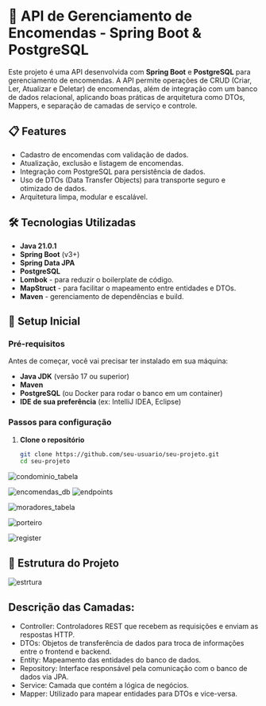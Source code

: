 # 🚀 API de Gerenciamento de Encomendas - Spring Boot & PostgreSQL

Este projeto é uma API desenvolvida com **Spring Boot** e **PostgreSQL** para gerenciamento de encomendas. A API permite operações de CRUD (Criar, Ler, Atualizar e Deletar) de encomendas, além de integração com um banco de dados relacional, aplicando boas práticas de arquitetura como DTOs, Mappers, e separação de camadas de serviço e controle.

## 📋 Features

- Cadastro de encomendas com validação de dados.
- Atualização, exclusão e listagem de encomendas.
- Integração com PostgreSQL para persistência de dados.
- Uso de DTOs (Data Transfer Objects) para transporte seguro e otimizado de dados.
- Arquitetura limpa, modular e escalável.
  
## 🛠️ Tecnologias Utilizadas

- **Java 21.0.1**
- **Spring Boot** (v3+)
- **Spring Data JPA**
- **PostgreSQL**
- **Lombok** - para reduzir o boilerplate de código.
- **MapStruct** - para facilitar o mapeamento entre entidades e DTOs.
- **Maven** - gerenciamento de dependências e build.
  
## 🚀 Setup Inicial

### Pré-requisitos

Antes de começar, você vai precisar ter instalado em sua máquina:

- **Java JDK** (versão 17 ou superior)
- **Maven**
- **PostgreSQL** (ou Docker para rodar o banco em um container)
- **IDE de sua preferência** (ex: IntelliJ IDEA, Eclipse)

### Passos para configuração

1. **Clone o repositório**

   ```bash
   git clone https://github.com/seu-usuario/seu-projeto.git
   cd seu-projeto

![condominio_tabela](https://github.com/user-attachments/assets/de9dfce9-3f68-4d8a-a391-0e7355be83ac)

![encomendas_db](https://github.com/user-attachments/assets/724d1d6f-28cb-4623-9faa-69f3e2b516bb)
![endpoints](https://github.com/user-attachments/assets/d63c41ee-7b9a-4eb2-9891-c107ad3ff4a8)


![moradores_tabela](https://github.com/user-attachments/assets/6603fff3-ec3e-4bdb-b170-44b0d3edd154)

![porteiro](https://github.com/user-attachments/assets/93c6cbc5-7fc4-4250-a79f-65b4ae1098ff)

![register](https://github.com/user-attachments/assets/6bd4dffa-8292-488c-90c4-f95b6761ec73)


## 🔧 Estrutura do Projeto

![estrtura](https://github.com/user-attachments/assets/39e8b1b1-3eba-4a08-afbe-63c9d8cfa4d2)


## Descrição das Camadas:
- Controller: Controladores REST que recebem as requisições e enviam as respostas HTTP.
- DTOs: Objetos de transferência de dados para troca de informações entre o frontend e backend.
- Entity: Mapeamento das entidades do banco de dados.
- Repository: Interface responsável pela comunicação com o banco de dados via JPA.
- Service: Camada que contém a lógica de negócios.
- Mapper: Utilizado para mapear entidades para DTOs e vice-versa.
